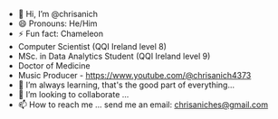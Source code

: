- 👋 Hi, I’m @chrisanich
- 😄 Pronouns: He/Him
- ⚡ Fun fact: Chameleon
- Computer Scientist (QQI Ireland level 8)
- MSc. in Data Analytics Student (QQI Ireland level 9)
- Doctor of Medicine
- Music Producer - https://www.youtube.com/@chrisanich4373
- 🌱 I’m always learning, that's the good part of everything...
- 💞️ I’m looking to collaborate ...
- 📫 How to reach me ... send me an email: chrisaniches@gmail.com

<!---
chrisanich/chrisanich is a ✨ special ✨ repository because its `README.md` (this file) appears on your GitHub profile.
You can click the Preview link to take a look at your changes.
--->
